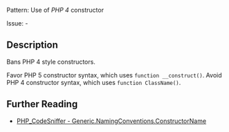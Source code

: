 Pattern: Use of _PHP 4_ constructor

Issue: -

## Description

Bans PHP 4 style constructors.

Favor PHP 5 constructor syntax, which uses `function __construct()`. Avoid PHP 4 constructor syntax, which uses `function ClassName()`.

## Further Reading

* [PHP_CodeSniffer - Generic.NamingConventions.ConstructorName](https://github.com/PHPCSStandards/PHP_CodeSniffer/blob/master/src/Standards/Generic/Sniffs/NamingConventions/ConstructorNameSniff.php)